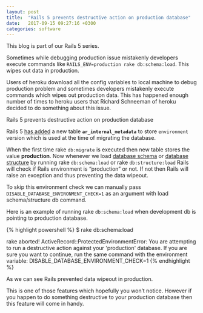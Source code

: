 ```yaml
---
layout: post
title:  "Rails 5 prevents destructive action on production database"
date:   2017-09-15 09:27:16 +0300
categories: software
---
```


This blog is part of our Rails 5 series.

Sometimes while debugging production issue mistakenly developers execute commands like `RAILS_ENV=production rake db:schema:load`. This wipes out data in production.

Users of heroku download all the config variables to local machine to debug production problem and sometimes developers mistakenly execute commands which wipes out production data. This has happened enough number of times to heroku users that Richard Schneeman of heroku decided to do something about this issue.

Rails 5 prevents destructive action on production database

Rails 5 [has added](https://github.com/rails/rails/pull/22967) a new table **`ar_internal_metadata`** to store `environment` version which is used at the time of migrating the database.

When the first time rake `db:migrate` is executed then new table stores the value **production**. Now whenever we load [database schema](https://github.com/rails/rails/pull/24399) or [database structure](https://github.com/rails/rails/pull/24484) by running rake `db:schema:load` or rake `db:structure:load` Rails will check if Rails environment is “production” or not. If not then Rails will raise an exception and thus preventing the data wipeout.

To skip this environment check we can manually pass `DISABLE_DATABASE_ENVIRONMENT_CHECK=1` as an argument with load schema/structure db command.

Here is an example of running rake `db:schema:load` when development db is pointing to production database.

{% highlight powershell %}
$ rake db:schema:load

rake aborted!
ActiveRecord::ProtectedEnvironmentError: You are attempting to run a destructive action against your 'production' database.
If you are sure you want to continue, run the same command with the environment variable:
DISABLE_DATABASE_ENVIRONMENT_CHECK=1
{% endhighlight %}

As we can see Rails prevented data wipeout in production.

This is one of those features which hopefully you won’t notice. However if you happen to do something destructive to your production database then this feature will come in handy.